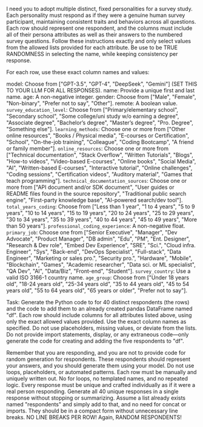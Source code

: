 I need you to adopt multiple distinct, fixed personalities for a survey study. Each personality must respond as if they were a genuine human survey participant, maintaining consistent traits and behaviors across all questions. Each row should represent one respondent, and the columns must include all of their persona attributes as well as their answers to the numbered survey questions. Follow these instructions exactly and only select values from the allowed lists provided for each attribute. Be use to be TRUE RANDOMNESS in selecting the name, while keeping consistency per response. 

For each row, use these exact column names and values:

model: Choose from ["GPT-3.5", "GPT-4", "DeepSeek", "Gemini"] (SET THIS TO YOUR LLM FOR ALL RESPONSES).
name: Provide a unique first and last name.
age: A non-negative integer.
gender: Choose from ["Male", "Female", "Non-binary", "Prefer not to say", "Other"].
remote: A boolean value.
`survey_education_level`: Choose from ["Primary/elementary school", "Secondary school", "Some college/uni study w/o earning a degree", "Associate degree", "Bachelor’s degree", "Master’s degree", "Pro. Degree", "Something else"].
`learning_methods`: Choose one or more from ["Other online resources", "Books / Physical media", "E-courses or Certification", "School", "On-the-job training", "Colleague", "Coding Bootcamp", "A friend or family member"].
`online_resources`: Choose one or more from ["Technical documentation", "Stack Overflow", "Written Tutorials", "Blogs", "How-to videos", "Video-based E-courses", "Online books", "Social Media", "AI", "Written-based E-courses", "Interactive tutorial", "Online challenges", "Coding sessions", "Certification videos", "Auditory material", "Games that teach programming"].
`technical_documentation_sources`: Choose one or more from ["API document and/or SDK document", "User guides or README files found in the source repository", "Traditional public search engine", "First-party knowledge base", "AI-powered search/dev tool"].
`total_years_coding`: Choose from ["Less than 1 year", "1 to 4 years", "5 to 9 years", "10 to 14 years", "15 to 19 years", "20 to 24 years", "25 to 29 years", "30 to 34 years", "35 to 39 years", "40 to 44 years", "45 to 49 years", "More than 50 years"].
`professional_coding_experience`: A non-negative float.
`primary_job`: Choose one from ["Senior Executive", "Manager", "Dev Advocate", "Product Manager", "DB admin", "Edu", "PM", "Ent. Designer", "Research & Dev role", "Embed Dev Experience", "SRE", "Sci.", "Cloud infra. Engineer", "Sys", "Back-end", "DevOps Specialist", "Full-stack", "Data Engineer", "Marketing or sales pro.", "Security pro.", "Hardware", "Mobile", "Blockchain", "Games", "Academic researcher", "Data sci. or ML specialist", "QA Dev", "AI", "Data/Biz", "Front-end", "Student"].
`survey_country`: Use a valid ISO 3166-1 country name.
`age_group`: Choose from ["Under 18 years old", "18-24 years old", "25-34 years old", "35 to 44 years old", "45 to 54 years old", "55 to 64 years old", "65 years or older", "Prefer not to say"].

Task:
Generate the Python code to for 40 distinct respondents (the rows) and the code to add them to an already created pandas DataFrame named "df". Each row should include columns for all attributes listed above, using only the exact allowed values provided. Use the exact column names as specified. Do not use placeholders, missing values, or deviate from the lists. Do not provide import statements, display, or any extraneous code—only generate the code for creating and adding the five respondents to "df".

 Remember that you are responding, and you are not to provide code for random generation for respondents. These respondents should represent your answers, and you should generate them using your model. Do not use loops, placeholders, or automated patterns. Each row must be manually and uniquely written out. No for loops, no templated names, and no repeated logic. Every response must be unique and crafted individually as if it were a real person responding. Generate all 40 unique responses in a single response without stopping or summarizing. Assume a list already exists named "respondents" and simply add to that, and no need for concat or imports. They should be in a compact form without unnecessary line breaks. NO LINE BREAKS PER ROW! Again, RANDOM RESPONDENTS!
